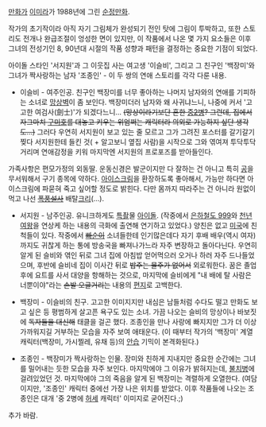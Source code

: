 [만화가](%EB%A7%8C%ED%99%94%EA%B0%80.md)
[이미라](%EC%9D%B4%EB%AF%B8%EB%9D%BC.md)가 1988년에 그린
[순정만화](%EC%88%9C%EC%A0%95%EB%A7%8C%ED%99%94.md).

작가의 초기작이라 아직 자기 그림체가 완성되기 전인 탓에 그림이 투박하고, 또한 스토리도 전개나 완급조절이 엉성한 면이 있지만, 이 작품에서
나온 몇 가지 요소들은 이후 그녀의 전성기인 8, 90년대 시절의 작품 성향과 패턴을 결정하는 중요한 기점이 되었다.  

아이돌 스타인 '서지원'과 그 이웃집 사는 여고생 '이슬비', 그리고 그 친구인 '백장미'와 그녀가 짝사랑하는 남자 '조종인' - 이 두
쌍의 연애 스토리를 각각 다룬 내용.  

  * 이슬비 - 여주인공. 친구인 백장미를 너무 좋아하는 나머지 남자와의 연애를 기피하는 소녀로 [망상벽](%EB%A7%9D%EC%83%81%EC%9E%A5%EC%95%A0.md)이 좀 보인다. 백장미더러 남자와 왜 사귀냐느니, 나중에 커서 '고고한 여검사(劍士)'가 되겠다느니... <del>(망상이라기보단 흔한 [중2병](%EC%A4%912%EB%B3%91.md)? 그런데, 집에서 자그마치 [구미호](%EA%B5%AC%EB%AF%B8%ED%98%B8.md)를 대놓고 키우는 위엄쩌는 캐릭터라 의외로 가능하지 싶단 생각도...)</del> 그러다 우연히 서지원이 보고 있는 줄 모르고 그가 그려진 포스터를 갈기갈기 찢다 서지원한테 들킨 것( + 알고보니 옆집 사람)을 시작으로 그와 엮여져 투닥투닥거리며 연애감정을 키워 마지막엔 서지원의 프로포즈를 받아들인다.   
  
가족사항은 편모가정의 외동딸. 운동신경은 발군이지만 다 잘하는 건 아니고 특히 [공](%EA%B3%B5.md)을 무서워해서 구기 종목에
약하다. [아이스크림](%EC%95%84%EC%9D%B4%EC%8A%A4%ED%81%AC%EB%A6%BC.md)을 환장하도록 좋아해서,
가능만 하다면 아이스크림에 파묻혀 죽고 싶어할 정도로 밝힌다. 다만 몸까지 따라주는 건 아니라 원없이 먹고 나선
<del>[폭풍설사](%ED%8F%AD%ED%92%8D%EC%84%A4%EC%82%AC.md)</del>
배탈[크리](%ED%81%AC%EB%A6%AC.md)(...).  

  * 서지원 - 남주인공. 유니크하게도 [특촬](%ED%8A%B9%EC%B4%AC.md)물 [아이돌](%EC%95%84%EC%9D%B4%EB%8F%8C.md). (작중에서 [은하철도 999](%EC%9D%80%ED%95%98%EC%B2%A0%EB%8F%84%20999.md)와 [천년여왕](%EC%B2%9C%EB%85%84%EC%97%AC%EC%99%95.md)을 연상케 하는 내용의 극화에 출연해 연기하고 있었다.) 양친은 없고 [미국](%EB%AF%B8%EA%B5%AD.md)에 친척들이 있다. 작중에서 <del>[빠순이](%EB%B9%A0%EC%88%9C%EC%9D%B4.md)</del> 소녀들한테 인기많은데다 자기 후배 배우(역시 여자)까지도 귀찮게 하는 통에 방송국을 빠져나가느라 자주 변장하고 돌아다닌다. 우연히 알게 된 슬비와 엮인 뒤로 그녀 집에 아침밥 얻어먹으러 오거나 하러 자주 드나들었으며, 후반에 슬비네 집이 이사간 뒤로 <del>밥주는 물주가 없어서</del> 외로워한다. 꿈은 졸업 후에 요트를 사서 대양을 항해하는 것으로, 마지막에 슬비에게 "내 배에 탈 사람은 너뿐이야"라는 <del>손발 오글거리는</del> 내용의 [편지](%ED%8E%B8%EC%A7%80.md)로 고백한다.   

  * 백장미 - 이슬비의 친구. 고고한 이미지지만 내심은 남들처럼 수다도 떨고 만화도 보고 싶은 등 평범하게 살고픈 욕구도 있는 소녀. 가끔 나오는 슬비의 망상이나 바보짓에 <del>독자들을 대신해</del> 태클을 걸곤 했다. 조종인을 만나 사랑에 빠지지만 그가 더 이상 가까워지길 거부하는 모습을 자주 보여 애태운다. (이 때부터 작가의 '백장미' 계열 캐릭터(백장미, 가시찔레, 유채 등)의 [안습](%EC%95%88%EC%8A%B5.md) 기믹이 본격화된다.)   

  * 조종인 - 백장미가 짝사랑하는 인물. 장미와 친하게 지내지만 중요한 순간에는 그녀를 밀어내는 듯한 모습을 자주 보인다. 마지막에야 그 이유가 밝혀지는데, [불치병](%EB%B6%88%EC%B9%98%EB%B3%91.md)에 걸려있었던 것. 마지막에야 그의 죽음을 알게 된 백장미는 격렬하게 오열한다. (여담이지만, '조종인' 캐릭터 중에선 가장 나은 위치를 받았다. 이후 작품들에 나오는 조종인은 대개 '중 2병에 [허세](%ED%97%88%EC%84%B8.md) 캐릭터' 이미지로 굳어진다.;)  
  

추가 바람.


